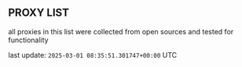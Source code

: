 ## PROXY LIST

all proxies in this list were collected from open sources and tested for functionality

last update: `2025-03-01 08:35:51.301747+00:00` UTC